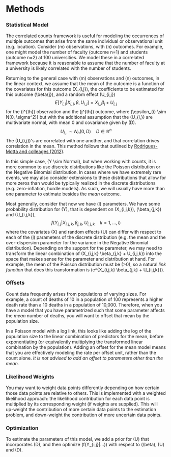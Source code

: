# Methods

### Statistical Model

The correlated counts framework is useful for modeling the occurrences of multiple outcomes that arise from the same individual or observational unit (e.g. location). Consider \(m\) observations, with \(n\) outcomes. For example, one might model the number of faculty (outcome n=1) and students (outcome n=2) at 100 universities. We model these in a correlated framework because it is reasonable to assume that the number of faculty at a university is likely correlated with the number of students.

Returning to the general case with \(m\) observations and \(n\) outcomes, in the linear context, we assume that the mean of the outcome is a function of the covariates for this outcome \(X_{i,j}\), the coefficients to be estimated for this outcome \(\beta{j}\), and a random effect \(U_{i,j}\)
$$
E[Y_{i,j}|X_{i,j}, \beta, U_{i,j}] = X_{i,j} \beta_{j} + U_{i,j}
$$
for the \(i^{th}\) observation and the \(j^{th}\) outcome, where \(\epsilon_{i} \sim N(0, \sigma^2)\) but with the additional assumption that the \(U_{i,}\) are multivariate normal, with mean 0 and covariance given by \(D\).
$$
U_{i,.} \sim N_{n}(0, D) \quad D \in \mathbb{R}^n
$$
The \(U_{i,j}\)'s are correlated with one another, and that correlation drives correlation in the mean. This method follows that outlined by [Rodrigues-Motta and colleages (2012)](https://www.tandfonline.com/doi/full/10.1080/02664763.2013.789098?scroll=top&needAccess=true).

In this simple case, \(Y \sim Normal\), but when working with counts, it is more common to use discrete distributions like the Poisson distribution or the Negative Binomial distribution. In cases where we have extremely rare events, we may also consider extensions to these distributions that allow for more zeros than would be typically realized in the discrete distributions (e.g. zero-inflation, hurdle models). As such, we will usually have more than one parameter to estimate besides the *mean* outcome.

Most generally, consider that now we have \(l\) parameters. We have some probability distribution for \(Y\), that is dependent on \(X_{i,j,k}\), \(\beta_{j,k}\) and \(U_{i,j,k}\),
$$
f(Y_{i,j}|X_{i,j,k}, \beta_{j,k}, U_{i,j,k} \quad k = 1, ..., l)
$$
where the covariates \(X\) and random effects \(U\) can differ with respect to each of the \(l\) parameters of the discrete distribution (e.g. the mean and the over-dispersion parameter for the variance in the Negative Binomial distribution). Depending on the support for the parameter, we may need to transform the linear combination of \(X_{i,j,k} \beta_{j,k} + U_{i,j,k}\) into the space that makes sense for the parameter and distribution at hand. For example, the mean of the Poisson distribution must be \(>0\), so a natural *link function* that does this transformation is \(e^{X_{i,j,k} \beta_{j,k} + U_{i,j,k}}\).

### Offsets

Count data frequently arises from populations of varying sizes. For example, a count of deaths of 10 in a population of 100 represents a higher death rate than a 10 deaths in a population of 10,000. Therefore, when you have a model that you have parametrized such that some parameter affects the *mean* number of deaths, you will want to offset that mean by the population size.

In a Poisson model with a log link, this looks like adding the log of the population size to the linear combination of predictors for the mean, before exponentiating (or equivalently multiplying the transformed linear combination by the population). Adding an offset for the mean model means that you are effectively modeling the rate per offset unit, rather than the count alone. *It is not advised to add an offset to parameters other than the mean.*

### Likelihood Weights

You may want to weight data points differently depending on how certain those data points are relative to others. This is implemented with a weighted likelihood approach: the likelihood contribution for each data point is multiplied by its corresponding weight (if weights are supplied). This will up-weight the contribution of more certain data points to the estimation problem, and down-weight the contribution of more uncertain data points.

### Optimization

To estimate the parameters of this model, we add a prior for \(U\) that incorporates \(D\), and then optimize \(f(Y_{i,j}|...)\) with respect to \(\beta\), \(U\) and \(D\).
